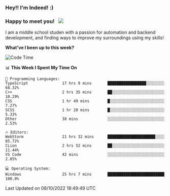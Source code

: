 ### Hey!! I'm Indeed! :) 

### Happy to meet you! &nbsp; ![](https://visitor-badge.glitch.me/badge?page_id=Indeedornot.Indeedornot)

I am a middle school studen with a passion for automation and backend development, and finding ways to improve my surroundings using my skills!

**What've I been up to this week?** 

<!--START_SECTION:waka-->
![Code Time](http://img.shields.io/badge/Code%20Time-426%20hrs%2021%20mins-blue)

📊 **This Week I Spent My Time On** 

```text
💬 Programming Languages: 
TypeScript               17 hrs 9 mins       █████████████████░░░░░░░░   68.32% 
C++                      2 hrs 35 mins       ██░░░░░░░░░░░░░░░░░░░░░░░   10.29% 
CSS                      1 hr 49 mins        █░░░░░░░░░░░░░░░░░░░░░░░░   7.27% 
SCSS                     1 hr 20 mins        █░░░░░░░░░░░░░░░░░░░░░░░░   5.33% 
Other                    38 mins             ░░░░░░░░░░░░░░░░░░░░░░░░░   2.53%

🔥 Editors: 
WebStorm                 21 hrs 32 mins      █████████████████████░░░░   85.72% 
CLion                    2 hrs 52 mins       ██░░░░░░░░░░░░░░░░░░░░░░░   11.44% 
VS Code                  42 mins             ░░░░░░░░░░░░░░░░░░░░░░░░░   2.85%

💻 Operating System: 
Windows                  25 hrs 7 mins       █████████████████████████   100.0%

```


 Last Updated on 08/10/2022 18:49:49 UTC
<!--END_SECTION:waka-->
